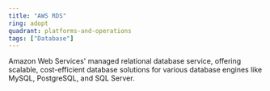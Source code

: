 ```yaml
---
title: "AWS RDS"
ring: adopt
quadrant: platforms-and-operations
tags: ["Database"]
---
```


Amazon Web Services' managed relational database service, offering scalable, cost-efficient database solutions for various database engines like MySQL, PostgreSQL, and SQL Server.